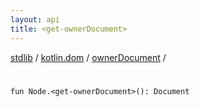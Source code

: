 ```yaml
---
layout: api
title: <get-ownerDocument>
---
```

[stdlib](../../index.md) / [kotlin.dom](../index.md) / [ownerDocument](index.md) / [<get-ownerDocument>](_get-ownerDocument_.md)

# <get-ownerDocument>

```
fun Node.<get-ownerDocument>(): Document
```
